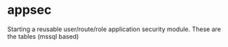 # appsec
Starting a reusable user/route/role application security module.  These are the tables (mssql based)
